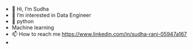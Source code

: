 - 👋 Hi, I’m Sudha 
- 👀 I’m interested in Data Engineer 
- 🌱 python
-    Machine learning 
- 📫 How to reach me https://www.linkedin.com/in/sudha-rani-05947a167
- <!---
SudhaRosh/SudhaRosh is a ✨ special ✨ repository because its `README.md` (this file) appears on your GitHub profile.
You can click the Preview link to take a look at your changes.
--->
